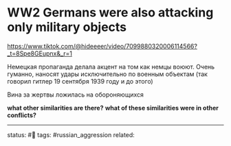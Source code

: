 # WW2 Germans were also attacking only military objects
https://www.tiktok.com/@hideeeer/video/7099880320006114566?_t=8Spe8GEupnx&_r=1


Немецкая пропаганда делала акцент на том как немцы воюют.
Очень гуманно, наносят удары исключительно по военным объектам (так говорил гитлер 19 сентября 1939 году и до этого)

Вина за жертвы ложилась на обороняющихся

**what other similarities are there?**
**what of these similarities were in other conflicts?**

---
status: #🌱
tags: #russian_aggression 
related: 